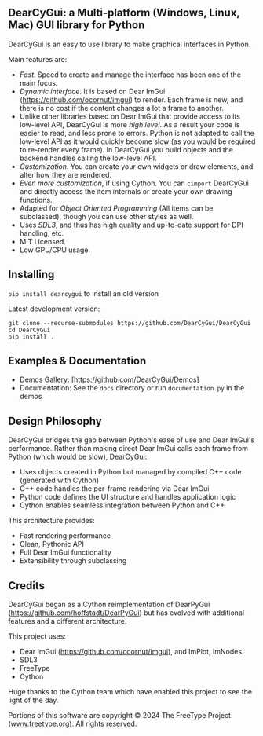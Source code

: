 ## DearCyGui: a Multi-platform (Windows, Linux, Mac) GUI library for Python

DearCyGui is an easy to use library to make graphical interfaces in Python.

Main features are:
* *Fast*. Speed to create and manage the interface has been one of the main focus.
* *Dynamic interface*. It is based on Dear ImGui (https://github.com/ocornut/imgui) to render. Each frame is new, and there is no cost if the content changes a lot a frame to another.
* Unlike other libraries based on Dear ImGui that provide access to its low-level API, DearCyGui is more *high level*. As a result your code is easier to read, and less prone to errors. Python is not adapted to call the low-level API as it would quickly become slow (as you would be required to re-render every frame). In DearCyGui you build objects and the backend handles calling the low-level API.
* *Customization*. You can create your own widgets or draw elements, and alter how they are rendered.
* *Even more customization*, if using Cython. You can `cimport` DearCyGui and directly access the item internals or create your own drawing functions.
* Adapted for *Object Oriented Programming* (All items can be subclassed), though you can use other styles as well.
* Uses *SDL3*, and thus has high quality and up-to-date support for DPI handling, etc.
* MIT Licensed.
* Low GPU/CPU usage.


## Installing
`pip install dearcygui` to install an old version

Latest development version:
```
git clone --recurse-submodules https://github.com/DearCyGui/DearCyGui
cd DearCyGui
pip install .
```

## Examples & Documentation

* Demos Gallery: [https://github.com/DearCyGui/Demos]
* Documentation: See the `docs` directory or run `documentation.py` in the demos


## Design Philosophy
DearCyGui bridges the gap between Python's ease of use and Dear ImGui's performance. Rather than making direct Dear ImGui calls each frame from Python (which would be slow), DearCyGui:

* Uses objects created in Python but managed by compiled C++ code (generated with Cython)
* C++ code handles the per-frame rendering via Dear ImGui
* Python code defines the UI structure and handles application logic
* Cython enables seamless integration between Python and C++

This architecture provides:
* Fast rendering performance
* Clean, Pythonic API
* Full Dear ImGui functionality
* Extensibility through subclassing

## Credits
DearCyGui began as a Cython reimplementation of DearPyGui (https://github.com/hoffstadt/DearPyGui) but has evolved with additional features and a different architecture.

This project uses:
* Dear ImGui (https://github.com/ocornut/imgui), and ImPlot, ImNodes.
* SDL3
* FreeType
* Cython

Huge thanks to the Cython team which have enabled this project to see the light of the day.

Portions of this software are copyright © 2024 The FreeType
Project (www.freetype.org).  All rights reserved.
